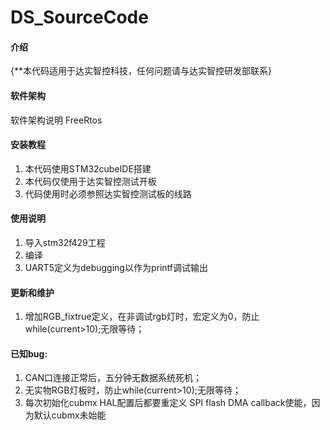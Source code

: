 # DS_SourceCode

#### 介绍
{**本代码适用于达实智控科技，任何问题请与达实智控研发部联系}

#### 软件架构
软件架构说明
FreeRtos

#### 安装教程

1.  本代码使用STM32cubeIDE搭建
2.  本代码仅使用于达实智控测试开板
3.  代码使用时必须参照达实智控测试板的线路

#### 使用说明

1.  导入stm32f429工程
2.  编译
3.  UART5定义为debugging以作为printf调试输出

#### 更新和维护

1.  增加RGB_fixtrue定义，在非调试rgb灯时，宏定义为0，防止while(current>10);无限等待；



#### 已知bug:

1.  CAN口连接正常后，五分钟无数据系统死机；
2.  无实物RGB灯板时，防止while(current>10);无限等待；
3.  每次初始化cubmx HAL配置后都要重定义 SPI flash DMA callback使能，因为默认cubmx未始能

